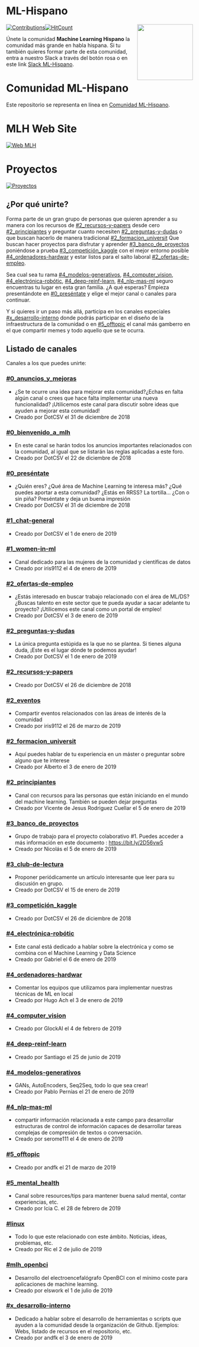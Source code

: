 # ML-Hispano

[![Contributions](https://img.shields.io/badge/contributions-welcome-brightgreen.svg?style=flat)](https://github.com/ml-hispano/recursos-ml)[![HitCount](http://hits.dwyl.io/ml-hispano/recursos-ml.svg)](http://hits.dwyl.io/ml-hispano/recursos-ml)
[<img align="right" width="150" src="/assets/images/join-slack-team.png">](https://bit.ly/35Kp83O)

Únete la comunidad **Machine Learning Hispano** la comunidad más grande en habla hispana. Si tu también quieres formar parte de esta comunidad, entra a nuestro Slack a través del botón rosa o en este link [Slack ML-Hispano](https://bit.ly/35Kp83O).


# Comunidad ML-Hispano
Este repositorio se representa en línea en [Comunidad ML-Hispano](http://machinelearninghispano.com).

# MLH Web Site
[![Web MLH](/assets/img/mlh-portada.jpeg)](indexb.html)

# Proyectos
[![Proyectos](/assets/img/mlh-proyectos.jpeg)](projects.html)

## ¿Por qué unirte?

Forma parte de un gran grupo de personas que quieren aprender a su manera con los recursos de [#2_recursos-y-papers](#2_recursos-y-papers) desde cero [#2_principiantes](#2_principiantes) y preguntar cuanto necesiten [#2_preguntas-y-dudas](#2_preguntas-y-dudas) o que buscan hacerlo de manera tradicional [#2_formacion_universit](#2_formacion_universit) Que buscan hacer proyectos para disfrutar y aprender [#3_banco_de_proyectos](#3_banco_de_proyectos) poniéndose a prueba [#3_competición_kaggle](#3_competición_kaggle) con el mejor entorno posible [#4_ordenadores-hardwar](#4_ordenadores-hardwar)  y estar listos para el salto laboral [#2_ofertas-de-empleo](#2_ofertas-de-empleo).

Sea cual sea tu rama [#4_modelos-generativos]([#4_modelos-generativos]), [#4_computer_vision](#4_computer_vision), [#4_electrónica-robótic](#4_electrónica-robótic), [#4_deep-reinf-learn](#4_deep-reinf-learn), [#4_nlp-mas-ml](#4_nlp-mas-ml) seguro encuentras tu lugar en esta gran familia. ¿A qué esperas? Empieza presentándote en [#0_preséntate](#0_preséntate) y elige el mejor canal o canales para continuar.

Y si quieres ir un paso más allá, participa en los canales especiales [#x_desarrollo-interno](#x_desarrollo-interno) donde podrás participar en el diseño de la infraestructura de la comunidad o en [#5_offtopic](#5_offtopic) el canal más gamberro en el que compartir memes y todo aquello que se te ocurra.

## Listado de canales

Canales a los que puedes unirte:

### [#0_anuncios_y_mejoras]()
  - ¿Se te ocurre una idea para mejorar esta comunidad?¿Echas en falta algún canal o crees que hace falta implementar una nueva funcionalidad? ¡Utilicemos este canal para discutir sobre ideas que ayuden a mejorar esta comunidad!
  - Creado por DotCSV el 31 de diciembre de 2018

### [#0_bienvenido_a_mlh]()
  - En este canal se harán todos los anuncios importantes relacionados con la comunidad, al igual que se listarán las reglas aplicadas a este foro.
  - Creado por DotCSV el 22 de diciembre de 2018

### [#0_preséntate]()
  - ¿Quién eres? ¿Qué área de Machine Learning te interesa más? ¿Qué puedes aportar a esta comunidad? ¿Estás en RRSS? La tortilla... ¿Con o sin piña? Preséntate y deja un buena impresión  
  - Creado por DotCSV el 31 de diciembre de 2018

### [#1_chat-general]()
  - Creado por DotCSV el 1 de enero de 2019

### [#1_women-in-ml](Canales/1_women-in-ml.md)
  - Canal dedicado para las mujeres de la comunidad y científicas de datos
  - Creado por iris9112 el 4 de enero de 2019

### [#2_ofertas-de-empleo]()
  - ¿Estás interesado en buscar trabajo relacionado con el área de ML/DS? ¿Buscas talento en este sector que te pueda ayudar a sacar adelante tu proyecto? ¡Utilicemos este canal como un portal de empleo!
  - Creado por DotCSV el 3 de enero de 2019

### [#2_preguntas-y-dudas]()
  - La única pregunta estúpida es la que no se plantea. Si tienes alguna duda, ¡Este es el lugar dónde te podemos ayudar!
  - Creado por DotCSV el 1 de enero de 2019

### [#2_recursos-y-papers]()
  - Creado por DotCSV el 26 de diciembre de 2018

### [#2_eventos]()
  - Compartir eventos relacionados con las áreas de interés de la comunidad
  - Creado por iris9112 el 26 de marzo de 2019

### [#2_formacion_universit]()
  - Aquí puedes hablar de tu experiencia en un máster o preguntar sobre alguno que te interese
  - Creado por Alberto el 3 de enero de 2019

### [#2_principiantes]()
  - Canal con recursos para las personas que están iniciando en el mundo del machine learning. También se pueden dejar preguntas
  - Creado por Vicente de Jesus Rodriguez Cuellar el 5 de enero de 2019

### [#3_banco_de_proyectos]()
  - Grupo de trabajo para el proyecto colaborativo #1. Puedes acceder a más información en este documento : https://bit.ly/2D56vw5
  - Creado por Nicolás el 5 de enero de 2019

### [#3_club-de-lectura]()
  - Proponer periódicamente un artículo interesante que leer para su discusión en grupo.
  - Creado por DotCSV el 15 de enero de 2019

### [#3_competición_kaggle]()
  - Creado por DotCSV el 26 de diciembre de 2018

### [#4_electrónica-robótic]()
  - Este canal está dedicado a hablar sobre la electrónica y como se combina con el Machine Learning y Data Science
  - Creado por Gabriel el 6 de enero de 2019

### [#4_ordenadores-hardwar]()
  - Comentar los equipos que utilizamos para implementar nuestras técnicas de ML en local
  - Creado por Hugo Ach el 3 de enero de 2019

### [#4_computer_vision]()
  - Creado por GlockAI el 4 de febrero de 2019

### [#4_deep-reinf-learn]()
  - Creado por Santiago el 25 de junio de 2019

### [#4_modelos-generativos]()
  - GANs, AutoEncoders, Seq2Seq, todo lo que sea crear!
  - Creado por Pablo Pernías el 21 de enero de 2019

### [#4_nlp-mas-ml]()
  - compartir información relacionada a este campo para desarrollar estructuras de control de información capaces de desarrollar tareas complejas de compresión de textos o conversación.
  - Creado por serome111 el 4 de enero de 2019

### [#5_offtopic]()
  - Creado por andfk el 21 de marzo de 2019

### [#5_mental_health]()
  - Canal sobre resources/tips para mantener buena salud mental, contar experiencias, etc.
  - Creado por Icia C. el 28 de febrero de 2019

### [#linux]()
  - Todo lo que este relacionado con este ámbito. Noticias, ideas, problemas, etc.
  - Creado por Ric el 2 de julio de 2019

### [#mlh_openbci](https://github.com/ml-hispano/MLH_OpenBCI)
  - Desarrollo del electroencefalógrafo OpenBCI con el mínimo coste para aplicaciones de machine learning.
  - Creado por elswork el 1 de julio de 2019

### [#x_desarrollo-interno]()
  - Dedicado a hablar sobre el desarrollo de herramientas o scripts que ayuden a la comunidad desde la organización de Github. Ejemplos: Webs, listado de recursos en el repositorio, etc.
  - Creado por andfk el 3 de enero de 2019
